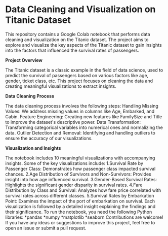 # Data Cleaning and Visualization on Titanic Dataset
This repository contains a Google Colab notebook that performs data cleaning and visualization on the Titanic dataset. The project aims to explore and visualize the key aspects of the Titanic dataset to gain insights into the factors that influenced the survival rates of passengers.

**Project Overview**

The Titanic dataset is a classic example in the field of data science, used to predict the survival of passengers based on various factors like age, gender, ticket class, etc. This project focuses on cleaning the data and creating meaningful visualizations to extract insights.

**Data Cleaning Process**

The data cleaning process involves the following steps: Handling Missing Values: We address missing values in columns like Age, Embarked, and Cabin. Feature Engineering: Creating new features like FamilySize and Title to improve the dataset's descriptive power. Data Transformation: Transforming categorical variables into numerical ones and normalizing the data. Outlier Detection and Removal: Identifying and handling outliers to ensure the accuracy of our visualizations.

**Visualization and Insights**

The notebook includes 10 meaningful visualizations with accompanying insights. Some of the key visualizations include:
 1.Survival Rate by Passenger Class: Demonstrates how passenger class impacted survival chances.
 2.Age Distribution of Survivors and Non-Survivors: Provides insight into how age influenced survival.
 3.Gender-Based Survival Rates: Highlights the significant gender disparity in survival rates.
 4.Fare Distribution by Class and Survival: Analyzes how fare price correlated with survival rates across different classes.
 5.Survival Rates by Embarkation Point: Examines the impact of the port of embarkation on survival. Each visualization is followed by a detailed insight explaining the findings and their significance.
To run the notebook, you need the following Python libraries:
 *pandas
 *numpy
 *matplotlib
 *seaborn
Contributions are welcome! If you have any ideas or suggestions to improve this project, feel free to open an issue or submit a pull request.
